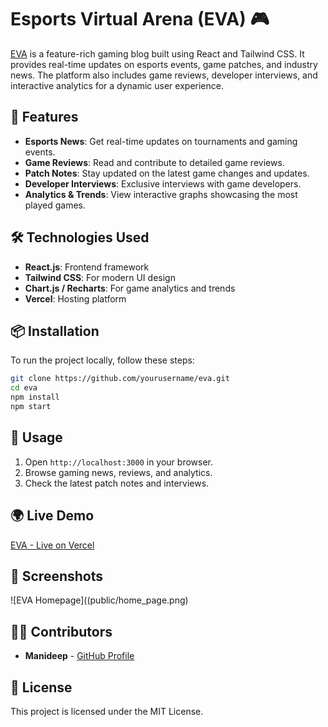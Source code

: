 # Esports Virtual Arena (EVA) 🎮

[EVA](https://eva-nine-beryl.vercel.app/) is a feature-rich gaming blog built using React and Tailwind CSS. It provides real-time updates on esports events, game patches, and industry news. The platform also includes game reviews, developer interviews, and interactive analytics for a dynamic user experience.

## 🚀 Features
- **Esports News**: Get real-time updates on tournaments and gaming events.
- **Game Reviews**: Read and contribute to detailed game reviews.
- **Patch Notes**: Stay updated on the latest game changes and updates.
- **Developer Interviews**: Exclusive interviews with game developers.
- **Analytics & Trends**: View interactive graphs showcasing the most played games.

## 🛠️ Technologies Used
- **React.js**: Frontend framework
- **Tailwind CSS**: For modern UI design
- **Chart.js / Recharts**: For game analytics and trends
- **Vercel**: Hosting platform

## 📦 Installation
To run the project locally, follow these steps:

```bash
git clone https://github.com/yourusername/eva.git  
cd eva  
npm install  
npm start  
```

## 📌 Usage
1. Open `http://localhost:3000` in your browser.  
2. Browse gaming news, reviews, and analytics.  
3. Check the latest patch notes and interviews.  

## 🌍 Live Demo
[EVA - Live on Vercel](https://eva-nine-beryl.vercel.app/)

## 📸 Screenshots
![EVA Homepage]((public/home_page.png)

## 👨‍💻 Contributors
- **Manideep** - [GitHub Profile](https://github.com/yourusername)

## 📜 License
This project is licensed under the MIT License.

